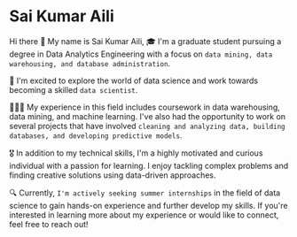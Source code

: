 # Sai Kumar Aili


Hi there 👋 My name is Sai Kumar Aili, 
🎓 I'm a graduate student pursuing a degree in Data Analytics Engineering with a focus on `data mining, data warehousing, and database administration`. 

🧭 I'm excited to explore the world of data science and work towards becoming a skilled `data scientist`.

👨🏻‍💻 My experience in this field includes coursework in data warehousing, data mining, and machine learning. I've also had the opportunity to work on several projects that have involved `cleaning and analyzing data, building databases, and developing predictive models`.

🎖 In addition to my technical skills, I'm a highly motivated and curious individual with a passion for learning. I enjoy tackling complex problems and finding creative solutions using data-driven approaches.

🔍 Currently, `I'm actively seeking summer internships` in the field of data science to gain hands-on experience and further develop my skills. If you're interested in learning more about my experience or would like to connect, feel free to reach out!


<!--
**sk-aili/sk-aili** is a ✨ _special_ ✨ repository because its `README.md` (this file) appears on your GitHub profile.

Here are some ideas to get you started:

- 🔭 I’m currently working on ...
- 🌱 I’m currently learning ...
- 👯 I’m looking to collaborate on ...
- 🤔 I’m looking for help with ...
- 💬 Ask me about ...
- 📫 How to reach me: ...
- 😄 Pronouns: ...
- ⚡ Fun fact: ...
-->
